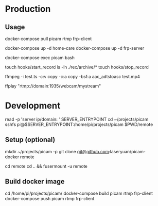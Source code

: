 # Production

## Usage
docker-compose pull picam rtmp frp-client

docker-compose up -d home-care
docker-compose up -d frp-server

docker-compose exec picam bash

touch hooks/start_record
ls -lh ./rec/archive/*
touch hooks/stop_record

ffmpeg -i test.ts -c:v copy -c:a copy -bsf:a aac_adtstoasc test.mp4

ffplay "rtmp://domain:1935/webcam/mystream"
# Development
read -p 'server ip/domain: ' SERVER_ENTRYPOINT
cd ~/projects/picam
sshfs pi@$SERVER_ENTRYPOINT:/home/pi/projects/picam $PWD/remote

## Setup (optional)
mkdir ~/projects/picam -p
git clone git@github.com:laseryuan/picam-docker remote

cd remote
cd .. && fusermount -u remote

## Build docker image
cd /home/pi/projects/picam/
docker-compose build picam rtmp frp-client
docker-compose push picam rtmp frp-client
